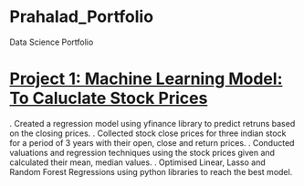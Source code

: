 # Prahalad_Portfolio
Data Science Portfolio


# [Project 1: Machine Learning Model: To Caluclate Stock Prices](https://github.com/indiana12/ML-Finance-test/blob/main/ML_Test/ML_Finance.ipynb)
. Created a regression model using yfinance library to predict retruns based on the closing prices.
. Collected stock close prices for three indian stock for a period of 3 years with their open, close and return prices.
. Conducted valuations and regression techniques using the stock prices given and calculated their mean, median values.
. Optimised Linear, Lasso and Random Forest Regressions using python libraries to reach the best model.

